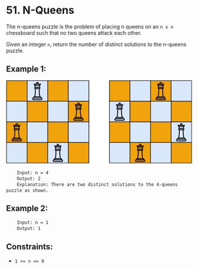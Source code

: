 # 51. N-Queens

The n-queens puzzle is the problem of placing n queens on an `n x n` chessboard such that no two queens attack each other.

Given an integer `n`, return the number of distinct solutions to the n-queens puzzle.

 

## Example 1:
![alt text](image.png)

        Input: n = 4
        Output: 2
        Explanation: There are two distinct solutions to the 4-queens puzzle as shown.
## Example 2:

        Input: n = 1
        Output: 1
        

## Constraints:

* `1 <= n <= 9`